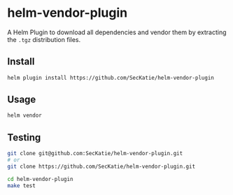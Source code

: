 # helm-vendor-plugin
A Helm Plugin to download all dependencies and vendor them by extracting the `.tgz` distribution files.

## Install
```bash
helm plugin install https://github.com/SecKatie/helm-vendor-plugin
```

## Usage
```bash
helm vendor
```

## Testing
```bash
git clone git@github.com:SecKatie/helm-vendor-plugin.git
# or
git clone https://github.com/SecKatie/helm-vendor-plugin.git

cd helm-vendor-plugin
make test
```